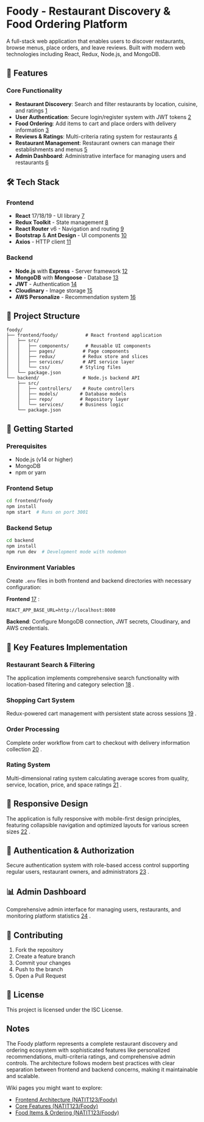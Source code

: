 # Foody - Restaurant Discovery & Food Ordering Platform

A full-stack web application that enables users to discover restaurants, browse menus, place orders, and leave reviews. Built with modern web technologies including React, Redux, Node.js, and MongoDB.

## 🚀 Features

### Core Functionality

- **Restaurant Discovery**: Search and filter restaurants by location, cuisine, and ratings [1](#0-0)
- **User Authentication**: Secure login/register system with JWT tokens [2](#0-1)
- **Food Ordering**: Add items to cart and place orders with delivery information [3](#0-2)
- **Reviews & Ratings**: Multi-criteria rating system for restaurants [4](#0-3)
- **Restaurant Management**: Restaurant owners can manage their establishments and menus [5](#0-4)
- **Admin Dashboard**: Administrative interface for managing users and restaurants [6](#0-5)

## 🛠 Tech Stack

### Frontend

- **React** 17/18/19 - UI library [7](#0-6)
- **Redux Toolkit** - State management [8](#0-7)
- **React Router** v6 - Navigation and routing [9](#0-8)
- **Bootstrap** & **Ant Design** - UI components [10](#0-9)
- **Axios** - HTTP client [11](#0-10)

### Backend

- **Node.js** with **Express** - Server framework [12](#0-11)
- **MongoDB** with **Mongoose** - Database [13](#0-12)
- **JWT** - Authentication [14](#0-13)
- **Cloudinary** - Image storage [15](#0-14)
- **AWS Personalize** - Recommendation system [16](#0-15)

## 📁 Project Structure

```
foody/
├── frontend/foody/          # React frontend application
│   ├── src/
│   │   ├── components/      # Reusable UI components
│   │   ├── pages/          # Page components
│   │   ├── redux/          # Redux store and slices
│   │   ├── services/       # API service layer
│   │   └── css/           # Styling files
│   └── package.json
└── backend/                # Node.js backend API
    ├── src/
    │   ├── controllers/    # Route controllers
    │   ├── models/        # Database models
    │   ├── repo/          # Repository layer
    │   └── services/      # Business logic
    └── package.json
```

## 🚦 Getting Started

### Prerequisites

- Node.js (v14 or higher)
- MongoDB
- npm or yarn

### Frontend Setup

```bash
cd frontend/foody
npm install
npm start  # Runs on port 3001
```

### Backend Setup

```bash
cd backend
npm install
npm run dev  # Development mode with nodemon
```

### Environment Variables

Create `.env` files in both frontend and backend directories with necessary configuration:

**Frontend** [17](#0-16) :

```
REACT_APP_BASE_URL=http://localhost:8080
```

**Backend**: Configure MongoDB connection, JWT secrets, Cloudinary, and AWS credentials.

## 🔧 Key Features Implementation

### Restaurant Search & Filtering

The application implements comprehensive search functionality with location-based filtering and category selection [18](#0-17) .

### Shopping Cart System

Redux-powered cart management with persistent state across sessions [19](#0-18) .

### Order Processing

Complete order workflow from cart to checkout with delivery information collection [20](#0-19) .

### Rating System

Multi-dimensional rating system calculating average scores from quality, service, location, price, and space ratings [21](#0-20) .

## 📱 Responsive Design

The application is fully responsive with mobile-first design principles, featuring collapsible navigation and optimized layouts for various screen sizes [22](#0-21) .

## 🔐 Authentication & Authorization

Secure authentication system with role-based access control supporting regular users, restaurant owners, and administrators [23](#0-22) .

## 📊 Admin Dashboard

Comprehensive admin interface for managing users, restaurants, and monitoring platform statistics [24](#0-23) .

## 🤝 Contributing

1. Fork the repository
2. Create a feature branch
3. Commit your changes
4. Push to the branch
5. Open a Pull Request

## 📄 License

This project is licensed under the ISC License.

## Notes

The Foody platform represents a complete restaurant discovery and ordering ecosystem with sophisticated features like personalized recommendations, multi-criteria ratings, and comprehensive admin controls. The architecture follows modern best practices with clear separation between frontend and backend concerns, making it maintainable and scalable.

Wiki pages you might want to explore:

- [Frontend Architecture (NATIT123/Foody)](/wiki/NATIT123/Foody#2.1)
- [Core Features (NATIT123/Foody)](/wiki/NATIT123/Foody#3)
- [Food Items & Ordering (NATIT123/Foody)](/wiki/NATIT123/Foody#3.4)
